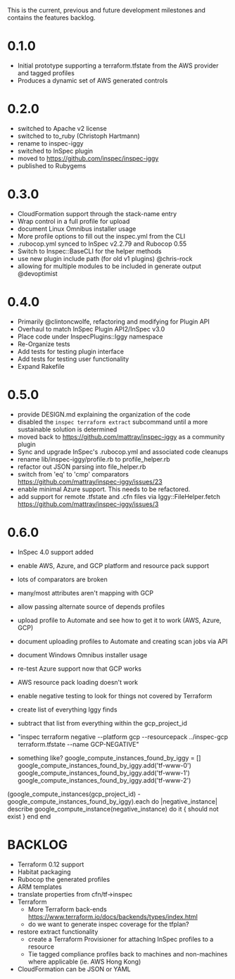 This is the current, previous and future development milestones and contains the features backlog.

# 0.1.0 #
* Initial prototype supporting a terraform.tfstate from the AWS provider and tagged profiles
* Produces a dynamic set of AWS generated controls

# 0.2.0 #
* switched to Apache v2 license
* switched to to_ruby (Christoph Hartmann)
* rename to inspec-iggy
* switched to InSpec plugin
* moved to https://github.com/inspec/inspec-iggy
* published to Rubygems

# 0.3.0 #
* CloudFormation support through the stack-name entry
* Wrap control in a full profile for upload
* document Linux Omnibus installer usage
* More profile options to fill out the inspec.yml from the CLI
* .rubocop.yml synced to InSpec v2.2.79 and Rubocop 0.55
* Switch to Inspec::BaseCLI for the helper methods
* use new plugin include path (for old v1 plugins) @chris-rock
* allowing for multiple modules to be included in generate output @devoptimist

# 0.4.0 #
* Primarily @clintoncwolfe, refactoring and modifying for Plugin API
* Overhaul to match InSpec Plugin API2/InSpec v3.0
* Place code under InspecPlugins::Iggy namespace
* Re-Organize tests
* Add tests for testing plugin interface
* Add tests for testing user functionality
* Expand Rakefile

# 0.5.0
* provide DESIGN.md explaining the organization of the code
* disabled the `inspec terraform extract` subcommand until a more sustainable solution is determined
* moved back to https://github.com/mattray/inspec-iggy as a community plugin
* Sync and upgrade InSpec's .rubocop.yml and associated code cleanups
* rename lib/inspec-iggy/profile.rb to profile_helper.rb
* refactor out JSON parsing into file_helper.rb
* switch from 'eq' to 'cmp' comparators https://github.com/mattray/inspec-iggy/issues/23
* enable minimal Azure support. This needs to be refactored.
* add support for remote .tfstate and .cfn files via Iggy::FileHelper.fetch https://github.com/mattray/inspec-iggy/issues/3

# 0.6.0
* InSpec 4.0 support added
* enable AWS, Azure, and GCP platform and resource pack support

* lots of comparators are broken
* many/most attributes aren't mapping with GCP

* allow passing alternate source of depends profiles
* upload profile to Automate and see how to get it to work (AWS, Azure, GCP)
* document uploading profiles to Automate and creating scan jobs via API
* document Windows Omnibus installer usage

* re-test Azure support now that GCP works
* AWS resource pack loading doesn't work

* enable negative testing to look for things not covered by Terraform
 * create list of everything Iggy finds
 * subtract that list from everything within the gcp_project_id
 * "inspec terraform negative --platform gcp --resourcepack ../inspec-gcp terraform.tfstate --name GCP-NEGATIVE"
 * something like?
  google_compute_instances_found_by_iggy = []
  google_compute_instances_found_by_iggy.add('tf-www-0')
  google_compute_instances_found_by_iggy.add('tf-www-1')
  google_compute_instances_found_by_iggy.add('tf-www-2')

  (google_compute_instances(gcp_project_id) - google_compute_instances_found_by_iggy).each do |negative_instance|
    describe google_compute_instance(negative_instance) do
      it { should not exist }
    end
  end

# BACKLOG #
* Terraform 0.12 support
* Habitat packaging
* Rubocop the generated profiles
* ARM templates
* translate properties from cfn/tf->inspec
* Terraform
  * More Terraform back-ends https://www.terraform.io/docs/backends/types/index.html
  * do we want to generate inspec coverage for the tfplan?
* restore extract functionality
  * create a Terraform Provisioner for attaching InSpec profiles to a resource
  * Tie tagged compliance profiles back to machines and non-machines where applicable (ie. AWS Hong Kong)
* CloudFormation can be JSON or YAML
